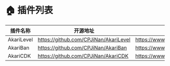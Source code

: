 # 🏠 插件列表

| 插件名称       | 开源地址                                  | SpigotMC                                   |
|------------|---------------------------------------|--------------------------------------------|
| AkariLevel | https://github.com/CPJiNan/AkariLevel | https://www.spigotmc.org/resources/116936/ |
| AkariBan   | https://github.com/CPJiNan/AkariBan   | https://www.spigotmc.org/resources/117132/ |
| AkariCDK   | https://github.com/CPJiNan/AkariCDK   | https://www.spigotmc.org/resources/117225/ |